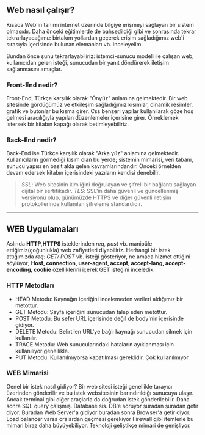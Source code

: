 ## Web nasıl çalışır?
 Kısaca Web'in tanımı internet üzerinde bilgiye erişmeyi sağlayan bir sistem olmasıdır. Daha önceki eğitimlerde de bahsedildiği gibi ve sonrasında tekrar tekrarlayacağımız birtakım yollardan geçerek erişim sağladığımız web'i sırasıyla içerisinde bulunan elemanları vb. inceleyelim.
 
 Bundan önce şunu tekrarlayabiliriz: istemci-sunucu modeli ile çalışan web; kullanıcıdan gelen isteği, sunucudan bir yanıt döndürerek iletişim sağlanmasını amaçlar.

### Front-End nedir?
 Front-End, Türkçe karşılık olarak "Önyüz" anlamına gelmektedir. Bir web sitesinde gördüğümüz ve etkileşim sağladığımız kısımlar, dinamik resimler, grafik ve butonlar bu kısma girer. Css benzeri yapılar kullanılarak göze hoş gelmesi aracılığıyla yapılan düzenlemeler içerisine girer. Örneklemek istersek bir kitabın kapağı olarak betimleyebiliriz.

### Back-End nedir?
 Back-End ise Türkçe karşılık olarak "Arka yüz" anlamına gelmektedir. Kullanıcıların görmediği kısım olan bu yerde; sistemin mimarisi, veri tabanı, sunucu yapısı en basit akla gelen kavramlarındandır. Önceki örnekten devam edersek kitabın içerisindeki yazıların kendisi denebilir.
 
> *SSL*: Web sitesinin kimliğini doğrulayan ve şifreli bir bağlantı sağlayan dijital bir sertifikadır.
> *TLS*: SSL’in daha güvenli ve güncellenmiş versiyonu olup, günümüzde HTTPS ve diğer güvenli iletişim protokollerinde kullanılan şifreleme standardıdır.

---
 
## WEB Uygulamaları
Aslında **HTTP**,**HTTPS** isteklerinden *req, post* vb. manipüle ettiğimiz(çoğunlukla) web zafiyetleri diyebiliriz. Herhangi bir istek attığımızda *req: GET/ POST* vb. isteği gösteriyor, ne amaca hizmet ettiğini söylüyor; **Host, connection, user-agent, accept, accept-lang, accept-encoding, cookie** özelliklerini içerek GET isteğini inceledik.

### HTTP Metodları
- HEAD Metodu: Kaynağın içeriğini incelemeden verileri aldığımız bir metottur.
- GET Metodu: Sayfa içeriğini sunucudan talep eden metottur.
- POST Metodu: Bu sefer URL içerisinde değil de body'nin içerisinde gidiyor.
- DELETE Metodu: Belirtilen URL'ye bağlı kaynağı sunucudan silmek için kullanılır.
- TRACE Metodu: Web sunucularındaki hataların ayıklanması için kullanılıyor genellikle.
- PUT Metodu: Kullanılmıyorsa kapatılması gereklidir. Çok kullanılmıyor. 

### WEB Mimarisi
Genel bir istek nasıl gidiyor?  Bir web sitesi isteği genellikle tarayıcı üzerinden gönderilir ve bu istek websitesinin barındırıldığı sunucuya ulaşır. Ancak terminal gibi diğer araçlarla da doğrudan istek gönderilebilir. Daha sonra SQL query çalışmış. Database sis. DB'e soruyor şuradan şuradan getir diyor. Buradan Web Server'a gidiyor buradan sonra Browser'a getir diyor. Load balancer varsa oralardan geçmesi gerekiyor Firewall gibi itemlerle bu mimari biraz daha büyüyebiliyor. Teknoloji geliştikçe mimari de genişliyor.
